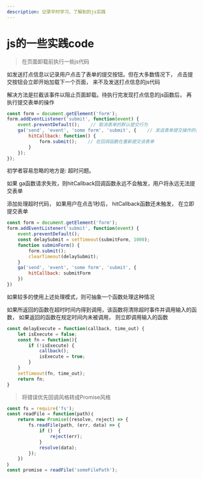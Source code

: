 ```yaml
---
description: 记录平时学习、了解到的js实践
---
```


# js的一些实践code

> 在页面卸载前执行一些js代码

如发送打点信息以记录用户点击了表单的提交按钮。但在大多数情况下， 点击提交按钮会立即开始加载下一个页面， 来不及发送打点信息的js代码

解决方法是拦截该事件以阻止页面卸载。待执行完发现打点信息的js函数后， 再执行提交表单的操作

```javascript
const form = document.getElement('form');
form.addEventListener('submit', function(event) {
    event.preventDefault();    // 取消表单的默认提交行为
    ga('send', 'event', 'some form', 'submit', {    // 发送表单提交操作的打点信息
        hitCallback: function() {
            form.submit();    // 在回调函数在重新提交该表单
        }
    });
});
```

初学者容易忽略的地方是: 超时问题。

如果 ga函数请求失败，则hitCallback回调函数永远不会触发，用户将永远无法提交表单

添加处理超时代码， 如果用户在点击1秒后， hitCallback函数还未触发， 在立即提交表单

```javascript
const form = document.getElement('form');
form.addEventListener('submit', function(event) {
    event.preventDefault();
    const delaySubmit = setTimeout(submitForm, 1000);
    function subminForm() {
        form.submit();
        clearTimeout(delaySubmit);
    }
    ga('send', 'event', 'some form', 'submit', {
        hitCallback: submitForm
    })
})
```

如果较多的使用上述处理模式，则可抽象一个函数处理这种情况

如果所返回的函数在超时时间内得到调用，该函数将清除超时事件并调用输入的函数， 如果返回的函数在规定时间内未被调用， 则立即调用输入的函数

```javascript
const delayExecute = function(callback, time_out) {
    let isExecute = false;
    const fn = function(){
        if (!isExecute) {
            callback();
            isExecute = true;
        }
    }
    setTimeout(fn, time_out);
    return fn;
}
```



> 将错误优先回调风格转成Promise风格

```javascript
const fs = require('fs');
const readFile = function(path)｛
    return new Promise((resolve, reject) => {
        fs.readFile(path, (err, data) => {
            if ()  {
                reject(err);
            }
            resolve(data);
        });
    })
｝
const promise = readFile('someFilePath');
```

